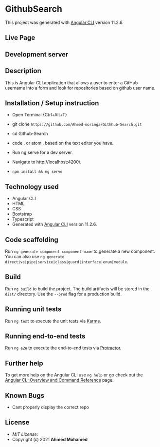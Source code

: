 # GithubSearch

This project was generated with [Angular CLI](https://github.com/angular/angular-cli) version 11.2.6.

## Live Page 


## Development server

## Description

This is Angular CLI application that allows a user to enter a GitHub username into a form and look for repositories based on github user name.


## Installation / Setup instruction
* Open Terminal {Ctrl+Alt+T}

* git clone ```https://github.com/Ahmed-moringa/Githhub-Search.git```

* cd Github-Search

* code . or atom . based on the text editor you have.

* Run ng serve for a dev server. 

* Navigate to http://localhost:4200/. 

* `npm install && ng serve`

## Technology used ##

* Angular CLI
* HTML 
* CSS
* Bootstrap 
* Typescript
* Generated with [Angular CLI](https://github.com/angular/angular-cli) version 11.2.6.

## Code scaffolding

Run `ng generate component component-name` to generate a new component. You can also use `ng generate directive|pipe|service|class|guard|interface|enum|module`.

## Build

Run `ng build` to build the project. The build artifacts will be stored in the `dist/` directory. Use the `--prod` flag for a production build.

## Running unit tests

Run `ng test` to execute the unit tests via [Karma](https://karma-runner.github.io).

## Running end-to-end tests

Run `ng e2e` to execute the end-to-end tests via [Protractor](http://www.protractortest.org/).

## Further help

To get more help on the Angular CLI use `ng help` or go check out the [Angular CLI Overview and Command Reference](https://angular.io/cli) page.

## Known Bugs
* Cant properly display the correct repo

## License
* *MIT License:*
* Copyright (c) 2021 **Ahmed Mohamed**